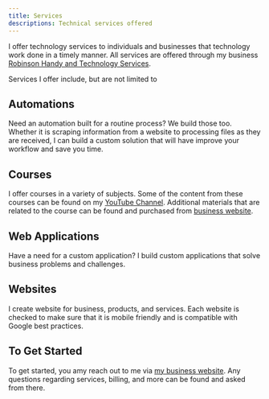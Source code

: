 ```yaml
---
title: Services
descriptions: Technical services offered
---
```


I offer technology services to individuals and businesses that technology work done 
in a timely manner. 
All services are offered through my business 
<a href="https://rhtservices.net/services" target="_blank">Robinson Handy and Technology Services</a>.

Services I offer include, but are not limited to

## Automations 

Need an automation built for a routine process? We build those too. Whether it is scraping information 
from a website to processing files as they are received, I can build a custom solution that 
will have improve your workflow and save you time.

## Courses

I offer courses in a variety of subjects. Some of the content from these courses can be found on my 
<a href="https://www.youtube.com/c/RobinsonHandyandTechnologyServices" target="_blank">YouTube Channel</a>. 
Additional materials that are related to the course
can be found and purchased from 
<a href="https://rhtservices.net" target="_blank">business website</a>.

## Web Applications 

Have a need for a custom application? I build custom applications that solve business problems and 
challenges. 

## Websites

I create website for business, products, and services. Each website is checked to make sure that it 
is mobile friendly and is compatible with Google best practices. 

## To Get Started

To get started, you amy reach out to me via 
<a href="https://rhtservices.net/services" target="_blank">my business website</a>. Any questions 
regarding services, billing, and more can be found and asked from there.
